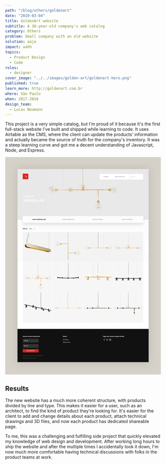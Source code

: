 ```yaml
---
path: "/blog/others/goldenart"
date: "2019-03-04"
title: GoldenArt website
subtitle: A 30-year-old company's web catalog
category: Others
problem: Small company with an old website
solution: aaja
impact: aahh
topics:
  - Product Design
  - Code
roles:
  - designer
cover_image: "../../images/golden-art/goldenart-hero.png"
published: true
learn_more: http://goldenart.com.br
where: São Paulo
when: 2017-2018
design_team:
  - Lucas Neumann
---
```


This project is a very simple catalog, but I'm proud of it because it's the first full-stack website I've built and shipped while learning to code. It uses Airtable as the CMS, where the client can update the products' information and actually became the source of truth for the company's inventory. It was a steep learning curve and got me a decent understanding of Javascript, Node, and Express.

<img src="../../images/golden-art/goldenart-008.png" />


## Results
The new website has a much more coherent structure, with products divided by line and type. This makes it easier for a user, such as an architect, to find the kind of product they're looking for. It's easier for the client to add and change details about each product, attach technical drawings and 3D files, and now each product has dedicated shareable page.

To me, this was a challenging and fulfilling side project that quickly elevated my knowledge of web design and development. After working long hours to ship the website and after the multiple times I accidentally took it down, I'm now much more comfortable having technical discussions with folks in the product teams at work.